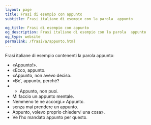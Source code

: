 ```yaml
---
layout: page
title: Frasi di esempio con appunto 
subtitle: Frasi italiane di esempio con la parola  appunto

og_title: Frasi di esempio con appunto 
og_description: Frasi italiane di esempio con la parola  appunto
og_type: website
permalink: /frasi/a/appunto.html
---
```


Frasi italiane di esempio contenenti la parola appunto:


- «Appunto!».
- «Ecco, appunto.
- «Appunto, non avevo deciso.
- «Be', appunto, perché?
- - Appunto, non puoi.
- Mi faccio un appunto mentale.
- Nemmeno te ne accorgi.» Appunto.
- senza mai prendere un appunto.
- Appunto, volevo proprio chiedervi una cosa».
- Ve l’ho mandato appunto per questo.
